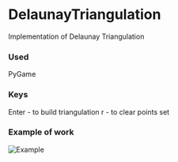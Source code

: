 # DelaunayTriangulation
Implementation of Delaunay Triangulation

### Used
PyGame

### Keys
Enter - to build triangulation
r - to clear points set

### Example of work
![Example](https://ibb.co/KWTkTpx)
